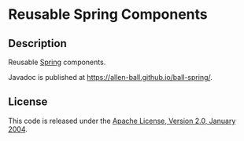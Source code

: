 Reusable Spring Components
==========================


Description
-----------

Reusable [Spring](https://spring.io/) components.

Javadoc is published at <https://allen-ball.github.io/ball-spring/>.


License
-------

This code is released under the [Apache License, Version 2.0, January 2004].


[Apache License, Version 2.0, January 2004]: https://www.apache.org/licenses/LICENSE-2.0
